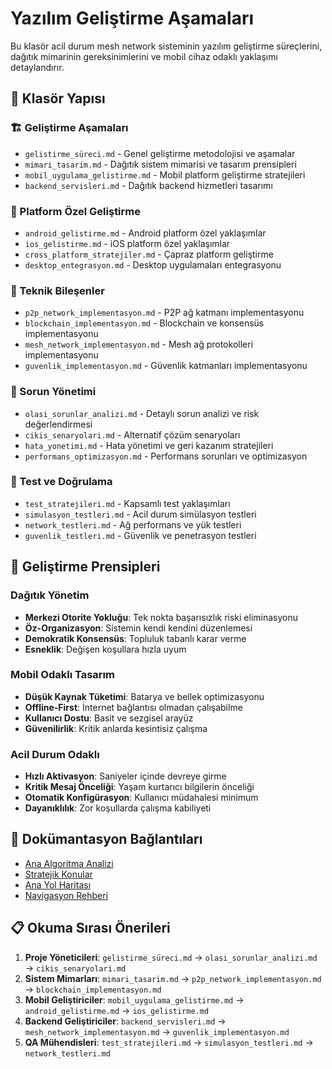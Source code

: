 # Yazılım Geliştirme Aşamaları

Bu klasör acil durum mesh network sisteminin yazılım geliştirme süreçlerini, dağıtık mimarinin gereksinimlerini ve mobil cihaz odaklı yaklaşımı detaylandırır.

## 📁 Klasör Yapısı

### 🏗️ Geliştirme Aşamaları
- `gelistirme_süreci.md` - Genel geliştirme metodolojisi ve aşamalar
- `mimari_tasarim.md` - Dağıtık sistem mimarisi ve tasarım prensipleri
- `mobil_uygulama_gelistirme.md` - Mobil platform geliştirme stratejileri
- `backend_servisleri.md` - Dağıtık backend hizmetleri tasarımı

### 📱 Platform Özel Geliştirme
- `android_gelistirme.md` - Android platform özel yaklaşımlar
- `ios_gelistirme.md` - iOS platform özel yaklaşımlar
- `cross_platform_stratejiler.md` - Çapraz platform geliştirme
- `desktop_entegrasyon.md` - Desktop uygulamaları entegrasyonu

### 🔧 Teknik Bileşenler
- `p2p_network_implementasyon.md` - P2P ağ katmanı implementasyonu
- `blockchain_implementasyon.md` - Blockchain ve konsensüs implementasyonu
- `mesh_network_implementasyon.md` - Mesh ağ protokolleri implementasyonu
- `guvenlik_implementasyon.md` - Güvenlik katmanları implementasyonu

### 🚨 Sorun Yönetimi
- `olasi_sorunlar_analizi.md` - Detaylı sorun analizi ve risk değerlendirmesi
- `cikis_senaryolari.md` - Alternatif çözüm senaryoları
- `hata_yonetimi.md` - Hata yönetimi ve geri kazanım stratejileri
- `performans_optimizasyon.md` - Performans sorunları ve optimizasyon

### 🧪 Test ve Doğrulama
- `test_stratejileri.md` - Kapsamlı test yaklaşımları
- `simulasyon_testleri.md` - Acil durum simülasyon testleri
- `network_testleri.md` - Ağ performans ve yük testleri
- `guvenlik_testleri.md` - Güvenlik ve penetrasyon testleri

## 🎯 Geliştirme Prensipleri

### Dağıtık Yönetim
- **Merkezi Otorite Yokluğu**: Tek nokta başarısızlık riski eliminasyonu
- **Öz-Organizasyon**: Sistemin kendi kendini düzenlemesi
- **Demokratik Konsensüs**: Topluluk tabanlı karar verme
- **Esneklik**: Değişen koşullara hızla uyum

### Mobil Odaklı Tasarım
- **Düşük Kaynak Tüketimi**: Batarya ve bellek optimizasyonu
- **Offline-First**: İnternet bağlantısı olmadan çalışabilme
- **Kullanıcı Dostu**: Basit ve sezgisel arayüz
- **Güvenilirlik**: Kritik anlarda kesintisiz çalışma

### Acil Durum Odaklı
- **Hızlı Aktivasyon**: Saniyeler içinde devreye girme
- **Kritik Mesaj Önceliği**: Yaşam kurtarıcı bilgilerin önceliği
- **Otomatik Konfigürasyon**: Kullanıcı müdahalesi minimum
- **Dayanıklılık**: Zor koşullarda çalışma kabiliyeti

## 🔗 Dokümantasyon Bağlantıları

- [Ana Algoritma Analizi](../Algoritma_ve_Analiz/)
- [Stratejik Konular](../Stratejik%20Konular/)
- [Ana Yol Haritası](../ACIL_DURUM_MESH_NETWORK_YOL_HARITASI.md)
- [Navigasyon Rehberi](../README_NAVIGATION.md)

## 📋 Okuma Sırası Önerileri

1. **Proje Yöneticileri**: `gelistirme_süreci.md` → `olasi_sorunlar_analizi.md` → `cikis_senaryolari.md`
2. **Sistem Mimarları**: `mimari_tasarim.md` → `p2p_network_implementasyon.md` → `blockchain_implementasyon.md`
3. **Mobil Geliştiriciler**: `mobil_uygulama_gelistirme.md` → `android_gelistirme.md` → `ios_gelistirme.md`
4. **Backend Geliştiriciler**: `backend_servisleri.md` → `mesh_network_implementasyon.md` → `guvenlik_implementasyon.md`
5. **QA Mühendisleri**: `test_stratejileri.md` → `simulasyon_testleri.md` → `network_testleri.md`

